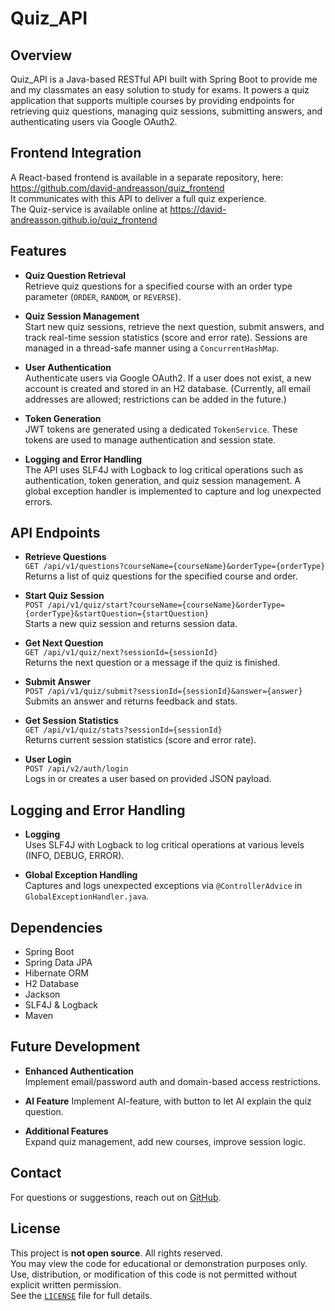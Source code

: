 # Quiz_API

## Overview

Quiz_API is a Java-based RESTful API built with Spring Boot to provide me and my classmates an easy solution to study for exams. It powers a quiz application that supports multiple courses by providing endpoints for retrieving quiz questions, managing quiz sessions, submitting answers, and authenticating users via Google OAuth2.

## Frontend Integration  

A React-based frontend is available in a separate repository, here: https://github.com/david-andreasson/quiz_frontend  
It communicates with this API to deliver a full quiz experience.  
The Quiz-service is available online at https://david-andreasson.github.io/quiz_frontend    

## Features

- **Quiz Question Retrieval**  
  Retrieve quiz questions for a specified course with an order type parameter (`ORDER`, `RANDOM`, or `REVERSE`).

- **Quiz Session Management**  
  Start new quiz sessions, retrieve the next question, submit answers, and track real-time session statistics (score and error rate). Sessions are managed in a thread-safe manner using a `ConcurrentHashMap`.

- **User Authentication**  
  Authenticate users via Google OAuth2. If a user does not exist, a new account is created and stored in an H2 database. (Currently, all email addresses are allowed; restrictions can be added in the future.)

- **Token Generation**  
  JWT tokens are generated using a dedicated `TokenService`. These tokens are used to manage authentication and session state.

- **Logging and Error Handling**  
  The API uses SLF4J with Logback to log critical operations such as authentication, token generation, and quiz session management. A global exception handler is implemented to capture and log unexpected errors.


## API Endpoints

- **Retrieve Questions**  
  `GET /api/v1/questions?courseName={courseName}&orderType={orderType}`  
  Returns a list of quiz questions for the specified course and order.

- **Start Quiz Session**  
  `POST /api/v1/quiz/start?courseName={courseName}&orderType={orderType}&startQuestion={startQuestion}`  
  Starts a new quiz session and returns session data.

- **Get Next Question**  
  `GET /api/v1/quiz/next?sessionId={sessionId}`  
  Returns the next question or a message if the quiz is finished.

- **Submit Answer**  
  `POST /api/v1/quiz/submit?sessionId={sessionId}&answer={answer}`  
  Submits an answer and returns feedback and stats.

- **Get Session Statistics**  
  `GET /api/v1/quiz/stats?sessionId={sessionId}`  
  Returns current session statistics (score and error rate).

- **User Login**  
  `POST /api/v2/auth/login`  
  Logs in or creates a user based on provided JSON payload.

## Logging and Error Handling

- **Logging**  
  Uses SLF4J with Logback to log critical operations at various levels (INFO, DEBUG, ERROR).

- **Global Exception Handling**  
  Captures and logs unexpected exceptions via `@ControllerAdvice` in `GlobalExceptionHandler.java`.

## Dependencies

- Spring Boot
- Spring Data JPA
- Hibernate ORM
- H2 Database
- Jackson
- SLF4J & Logback
- Maven

## Future Development

- **Enhanced Authentication**  
  Implement email/password auth and domain-based access restrictions.

- **AI Feature**
Implement AI-feature, with button to let AI explain the quiz question.  

- **Additional Features**  
  Expand quiz management, add new courses, improve session logic.

## Contact

For questions or suggestions, reach out on [GitHub](https://github.com/david-andreasson).

## License

This project is **not open source**. All rights reserved.  
You may view the code for educational or demonstration purposes only.  
Use, distribution, or modification of this code is not permitted without explicit written permission.  
See the [`LICENSE`](./LICENSE) file for full details.
